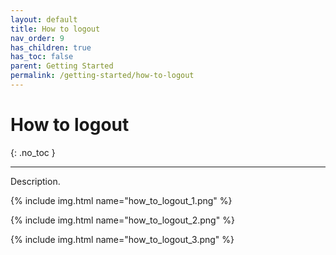 ```yaml
---
layout: default
title: How to logout
nav_order: 9
has_children: true
has_toc: false
parent: Getting Started
permalink: /getting-started/how-to-logout
---
```


# How to logout
{: .no_toc }

---

Description.

{% include img.html name="how_to_logout_1.png" %}

{% include img.html name="how_to_logout_2.png" %}

{% include img.html name="how_to_logout_3.png" %}